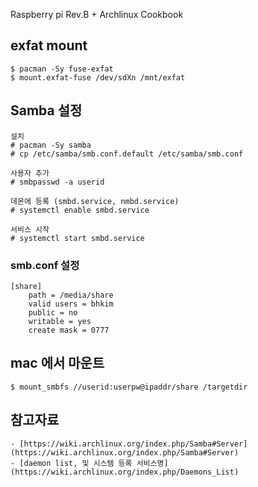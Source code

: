 Raspberry pi Rev.B + Archlinux Cookbook 

## exfat mount

	$ pacman -Sy fuse-exfat
	$ mount.exfat-fuse /dev/sdXn /mnt/exfat


## Samba 설정 

	설치 
	# pacman -Sy samba 
	# cp /etc/samba/smb.conf.default /etc/samba/smb.conf

	사용자 추가 
	# smbpasswd -a userid

	데몬에 등록 (smbd.service, nmbd.service)
	# systemctl enable smbd.service 

	서비스 시작 
	# systemctl start smbd.service

### smb.conf 설정 

	[share]
        path = /media/share
		valid users = bhkim
		public = no
		writable = yes
		create mask = 0777

## mac 에서 마운트 

	$ mount_smbfs //userid:userpw@ipaddr/share /targetdir

## 참고자료 

	- [https://wiki.archlinux.org/index.php/Samba#Server](https://wiki.archlinux.org/index.php/Samba#Server)
	- [daemon list, 및 시스템 등록 서비스명](https://wiki.archlinux.org/index.php/Daemons_List)
